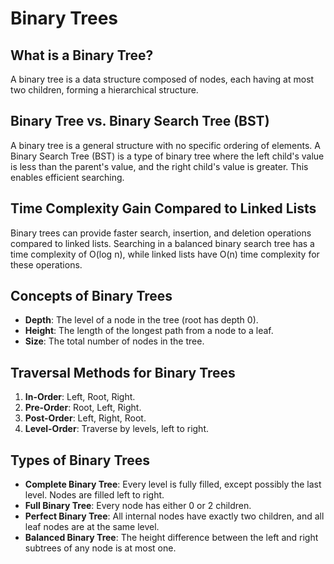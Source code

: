 # Binary Trees

## What is a Binary Tree?
A binary tree is a data structure composed of nodes, each having at most two children, forming a hierarchical structure.

## Binary Tree vs. Binary Search Tree (BST)
A binary tree is a general structure with no specific ordering of elements. A Binary Search Tree (BST) is a type of binary tree where the left child's value is less than the parent's value, and the right child's value is greater. This enables efficient searching.

## Time Complexity Gain Compared to Linked Lists
Binary trees can provide faster search, insertion, and deletion operations compared to linked lists. Searching in a balanced binary search tree has a time complexity of O(log n), while linked lists have O(n) time complexity for these operations.

## Concepts of Binary Trees
- **Depth**: The level of a node in the tree (root has depth 0).
- **Height**: The length of the longest path from a node to a leaf.
- **Size**: The total number of nodes in the tree.

## Traversal Methods for Binary Trees
1. **In-Order**: Left, Root, Right.
2. **Pre-Order**: Root, Left, Right.
3. **Post-Order**: Left, Right, Root.
4. **Level-Order**: Traverse by levels, left to right.

## Types of Binary Trees
- **Complete Binary Tree**: Every level is fully filled, except possibly the last level. Nodes are filled left to right.
- **Full Binary Tree**: Every node has either 0 or 2 children.
- **Perfect Binary Tree**: All internal nodes have exactly two children, and all leaf nodes are at the same level.
- **Balanced Binary Tree**: The height difference between the left and right subtrees of any node is at most one.

